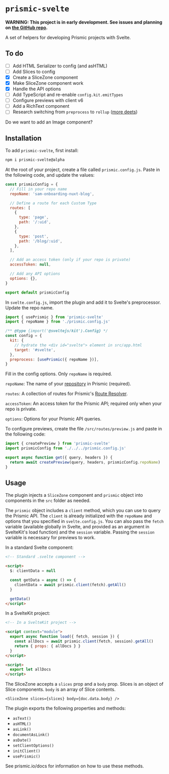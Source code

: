 # `prismic-svelte`

**WARNING: This project is in early development. See issues and planning on [the GitHub repo](https://github.com/samlfair/prismic-svelte).**

A set of helpers for developing Prismic projects with Svelte.

## To do

- [ ] Add HTML Serializer to config (and asHTML)
- [ ] Add Slices to config
- [x] Create a SliceZone component
- [x] Make SliceZone component work
- [x] Handle the API options
- [ ] Add TypeScript and re-enable `config.kit.emitTypes`
- [ ] Configure previews with client v6
- [ ] Add a RichText component
- [ ] Research switching from `preprocess` to `rollup` ([more deets](https://github.com/samlfair/prismic-svelte/issues/1))

Do we want to add an Image component?

## Installation

To add `prismic-svelte`, first install:

```bash
npm i prismic-svelte@alpha
```

At the root of your project, create a file called `prismic.config.js`. Paste in the following code, and update the values:

```js
const prismicConfig = {
  // Fill in your repo name
  repoName: 'sam-onboarding-nuxt-blog',

  // Define a route for each Custom Type
  routes: [
    {
      type: 'page',
      path: '/:uid',
    },
    {
      type: 'post',
      path: '/blog/:uid',
    },
  ],

  // Add an access token (only if your repo is private)
  accessToken: null,

  // Add any API options
  options: {},
}

export default prismicConfig
```

In `svelte.config.js`, import the plugin and add it to Svelte's preprocessor. Update the repo name.

```js
import { usePrismic } from 'prismic-svelte'
import { repoName } from './prismic.config.js'

/** @type {import('@sveltejs/kit').Config} */
const config = {
  kit: {
    // hydrate the <div id="svelte"> element in src/app.html
    target: '#svelte',
  },
  preprocess: [usePrismic({ repoName })],
}
```

Fill in the config options. Only `repoName` is required.

`repoName`: The name of your [repository](https://prismic.io/docs/core-concepts/what-is-a-repo) in Prismic (required).

`routes`: A collection of routes for Prismic's [Route Resolver](https://prismic.io/docs/core-concepts/link-resolver-route-resolver).

`accessToken`: An access token for the Prismic API; required only when your repo is private.

`options`: Options for your Prismic API queries.

To configure previews, create the file `/src/routes/preview.js` and paste in the following code:

```js
import { createPreview } from 'prismic-svelte'
import prismicConfig from './../../prismic.config.js'

export async function get({ query, headers }) {
  return await createPreview(query, headers, prismicConfig.repoName)
}
```

## Usage

The plugin injects a `SliceZone` component and `prismic` object into components in the `src` folder as needed.

The `prismic` object includes a `client` method, which you can use to query the Prismic API. The `client` is already initialized with the `repoName` and options that you specified in `svelte.config.js`. You can also pass the `fetch` variable (available globally in Svelte, and provided as an argument in SvelteKit's load function) and the `session` variable. Passing the `session` variable is necessary for previews to work.

In a standard Svelte component:

```html
<!-- Standard .svelte component -->

<script>
  $: clientData = null

  const getData = async () => {
    clientData = await prismic.client(fetch).getAll()
  }

  getData()
</script>
```

In a SvelteKit project:

```html
<!-- In a SvelteKit project -->

<script context="module">
  export async function load({ fetch, session }) {
    const allDocs = await prismic.client(fetch, session).getAll()
    return { props: { allDocs } }
  }
</script>

<script>
  export let allDocs
</script>
```

The SliceZone accepts a `slices` prop and a `body` prop. Slices is an object of Slice components. `body` is an array of Slice contents.

```svelte
<SliceZone slices={slices} body={doc.data.body} />
```

The plugin exports the following properties and methods:

- `asText()`
- `asHTML()`
- `asLink()`
- `documentAsLink()`
- `asDate()`
- `setClientOptions()`
- `initClient()`
- `usePrismic()`

See prismic.io/docs for information on how to use these methods.
